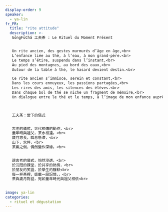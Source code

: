 ```yaml
---
display-order: 9
speaker:
  - ya-lin
fr_FR:
  title: "rite attitude"
  description: >-
   GōngFūChá 工夫茶 : Le Rituel du Moment Présent 


   Un rite ancien, des gestes murmurés d’âge en âge,<br>
   L’enfance liée au thé, à l’eau, à mon grand-père.<br>
   Le temps s’étire, suspendu dans l’instant,<br>
   Au pied des montagnes, au bord des eaux,<br>
   Autour de la table à thé, le hasard devient destin.<br>  

   Ce rite ancien s’immisce, serein et constant,<br>
   Dans les cours ennuyeux, les passions partagées,<br>
   Les rires des amis, les silences des élèves.<br>
   Dans chaque bol de thé se niche un fragment de mémoire,<br>
   Un dialogue entre le thé et le temps, à l’image de mon enfance auprès de mon grand-papa.<br>

   

   工夫茶：當下的儀式


   古老的儀式，世代相傳的動作，<br>
   童年時與祖父，茶水相連。<br>
   歲月悠長，瞬息懸滯，<br>
   山下，水畔，<br>
   茶案之側，偶然變作深緣。<br>


   這古老的儀式，悄然滲透，<br>
   於沉悶的課堂，於共享的熱情，<br>
   於朋友的笑語，於學生的靜默<br>
   每一杯茶裡，盛載一段記憶，，<br>
   茶與歲月對話，宛如童年時光與祖父相依<br>

 
image: ya-lin
categories:
  - rituel et dégustation
---
```

